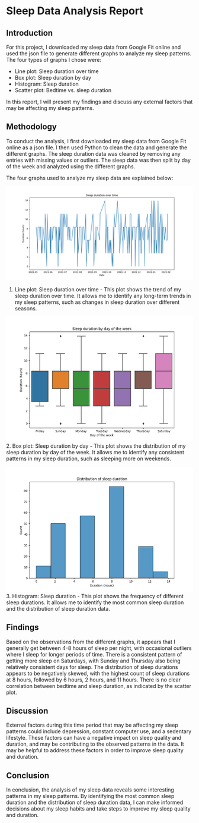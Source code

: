 # Sleep Data Analysis Report

## Introduction

For this project, I downloaded my sleep data from Google Fit online and used the json file to generate different graphs to analyze my sleep patterns. The four types of graphs I chose were:

- Line plot: Sleep duration over time
- Box plot: Sleep duration by day
- Histogram: Sleep duration
- Scatter plot: Bedtime vs. sleep duration

In this report, I will present my findings and discuss any external factors that may be affecting my sleep patterns.

## Methodology

To conduct the analysis, I first downloaded my sleep data from Google Fit online as a json file. I then used Python to clean the data and generate the different graphs. The sleep duration data was cleaned by removing any entries with missing values or outliers. The sleep data was then split by day of the week and analyzed using the different graphs.

The four graphs used to analyze my sleep data are explained below:

![](graphs/sleep-duration-over-time.png)
1. Line plot: Sleep duration over time - This plot shows the trend of my sleep duration over time. It allows me to identify any long-term trends in my sleep patterns, such as changes in sleep duration over different seasons.

![](graphs/sleep-duration-by-day.png)
2. Box plot: Sleep duration by day - This plot shows the distribution of my sleep duration by day of the week. It allows me to identify any consistent patterns in my sleep duration, such as sleeping more on weekends.

![](graphs/distribution-of-sleep-duration.png)
3. Histogram: Sleep duration - This plot shows the frequency of different sleep durations. It allows me to identify the most common sleep duration and the distribution of sleep duration data.

## Findings

Based on the observations from the different graphs, it appears that I generally get between 4-8 hours of sleep per night, with occasional outliers where I sleep for longer periods of time. There is a consistent pattern of getting more sleep on Saturdays, with Sunday and Thursday also being relatively consistent days for sleep. The distribution of sleep durations appears to be negatively skewed, with the highest count of sleep durations at 8 hours, followed by 6 hours, 2 hours, and 11 hours. There is no clear correlation between bedtime and sleep duration, as indicated by the scatter plot.

## Discussion

External factors during this time period that may be affecting my sleep patterns could include depression, constant computer use, and a sedentary lifestyle. These factors can have a negative impact on sleep quality and duration, and may be contributing to the observed patterns in the data. It may be helpful to address these factors in order to improve sleep quality and duration.

## Conclusion

In conclusion, the analysis of my sleep data reveals some interesting patterns in my sleep patterns. By identifying the most common sleep duration and the distribution of sleep duration data, I can make informed decisions about my sleep habits and take steps to improve my sleep quality and duration.
